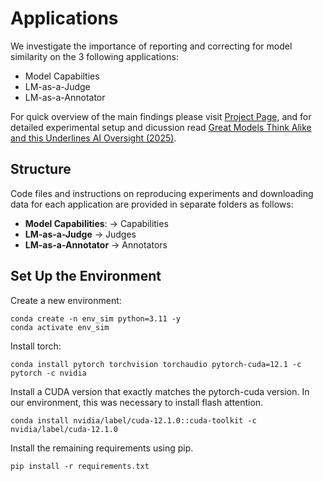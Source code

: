 # Applications
<!-- <h2 align="center">
Great Models Think Alike this Undermines AI Oversight <br>
<span style="font-size: x-small; font-weight: normal;">Goel, Strüber, Auzina, Chandra, Kumaraguru, Kiela, Prabhu, Bethge, and Geiping (2025).</span>
</h2>

<p align="center">
  <a href="https://arxiv.org/abs/XXXX.XXXXX" target="_blank">
    <img src="images/arxiv.png" alt="arXiv" width="20">
  </a>
  &nbsp;&nbsp;&nbsp;&nbsp;
  <a href="https://model-similarity.github.io/" target="_blank">
    <img src="images/model_similarity_logo.jpeg" alt="project" width="30">
  </a>
</p> -->

We investigate the importance of reporting and correcting for model similarity on the 3 following applications:
- Model Capabilties
- LM-as-a-Judge
- LM-as-a-Annotator

For quick overview of the main findings please visit [Project Page](https://model-similarity.github.io/), and for detailed experimental setup and dicussion read [Great Models Think Alike and this Underlines AI Oversight (2025)](link). 


<!-- We use $\kappa_p$ to showcase the importance of reporting and correcting for model similarity, especially in the emerging paradigm of AI oversight. As summarised in Fig.1 we explore the following applications: -->

<!-- <p align="center">
  <img src="./images/contributions.png" alt="Our Main Contributions" width="400">
  <br/>
     <em>Figure 1: Our Main Contributions</em>
  <br/><br/>
</p>

<div style="flex: 1;">
        "Great Models Think Alike":
        <ul>
            <li>Model Capabilities</li>
        </ul>
       "this Undermines AI Oversight":
        <ul>
            <li>LM-as-a-Judge</li>
            <li>LM-as-a-Annotator</li>
        </ul>
</div> -->


<!-- ## Results
We find the following observations with respect to the applications listed above:
- **Model Capabilities**: model errors are getting more correlated as capabilities increase
- **LM-as-a-Judge**: LLM-as-a-judge scores are biased towards more similar
models controlling for the model’s capability
- **LM-as-a-Annotator**: gain from training strong models on annotations of weak supervisors
(weak-to-strong generalization) is higher when the two models are more different  -->


## Structure 
Code files and instructions on reproducing experiments and downloading data for each application are provided in separate folders as follows:

- **Model Capabilities**: $\rightarrow$ Capabilities 
- **LM-as-a-Judge** $\rightarrow$ Judges
- **LM-as-a-Annotator** $\rightarrow$ Annotators

## Set Up the Environment

Create a new environment:

```
conda create -n env_sim python=3.11 -y
conda activate env_sim
```

Install torch:

```
conda install pytorch torchvision torchaudio pytorch-cuda=12.1 -c pytorch -c nvidia
```

Install a CUDA version that exactly matches the pytorch-cuda version. In our environment, this was necessary to install flash attention.

```
conda install nvidia/label/cuda-12.1.0::cuda-toolkit -c nvidia/label/cuda-12.1.0
```

Install the remaining requirements using pip.

```
pip install -r requirements.txt
```
